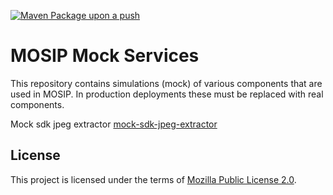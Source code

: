 [![Maven Package upon a push](https://github.com/mosip/mosip-mock-services/actions/workflows/push-trigger.yml/badge.svg?branch=master)](https://github.com/mosip/mosip-mock-services/actions/workflows/push-trigger.yml)

# MOSIP Mock Services

This repository contains simulations (mock) of various components that are used in MOSIP. In production deployments these must be replaced with real components.

Mock sdk jpeg extractor
[mock-sdk-jpeg-extractor](https://github.com/mosip/converters)

## License
This project is licensed under the terms of [Mozilla Public License 2.0](LICENSE).
